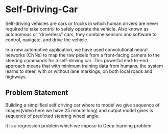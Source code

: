 # Self-Driving-Car
<p>Self-driving vehicles are cars or trucks in which human drivers are never required to take control to safely operate the vehicle. Also known as autonomous or “driverless” cars, they combine sensors and software to control, navigate, and drive the vehicle.
</p>
<p>
In a new automotive application, we have used convolutional neural networks (CNNs) to map the raw pixels from a front-facing camera to the steering commands for a self-driving car. This powerful end-to-end approach means that with minimum training data from humans, the system learns to steer, with or without lane markings, on both local roads and highways. </p>

## Problem Statement 

Building a simplified self driving car where to model we give sequence of images(video here we have 25 minute long) and output model gives is sequence of predicted steering wheel angle.

It is a regression problem which we impose to Deep learning problem.
